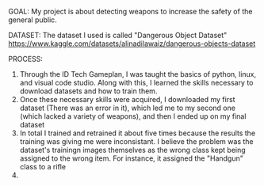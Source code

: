 GOAL: My project is about detecting weapons to increase the safety of the general public.

DATASET: The dataset I used is called "Dangerous Object Dataset" https://www.kaggle.com/datasets/alinadilawaiz/dangerous-objects-dataset

PROCESS:
1. Through the ID Tech Gameplan, I was taught the basics of python, linux, and visual code studio. Along with this, I learned the skills necessary to download datasets and how to train them.
2. Once these necessary skills were acquired, I downloaded my first dataset (There was an error in it), which led me to my second one (which lacked a variety of weapons), and then I ended up on my final dataset
3. In total I trained and retrained it about five times because the results the training was giving me were inconsistant. I believe the problem was the dataset's trainingn images themselves as the wrong class kept being assigned to the wrong item. For instance, it assigned the "Handgun" class to a rifle
4. 